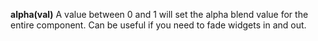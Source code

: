<a name="alpha"></a>**alpha(val)**
A value between 0 and 1 will set the alpha blend value for the entire component. Can be useful if you need to fade widgets in and out. 